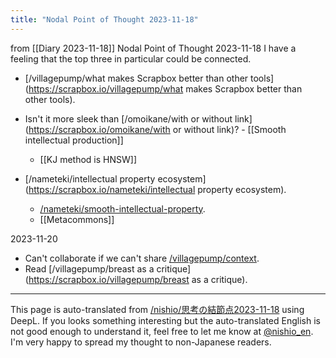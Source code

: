 ```yaml
---
title: "Nodal Point of Thought 2023-11-18"
---
```


from  [[Diary 2023-11-18]]
Nodal Point of Thought 2023-11-18
I have a feeling that the top three in particular could be connected.
- [/villagepump/what makes Scrapbox better than other tools](https://scrapbox.io/villagepump/what makes Scrapbox better than other tools).
- Isn't it more sleek than [/omoikane/with or without link](https://scrapbox.io/omoikane/with or without link)?
        - [[Smooth intellectual production]]
    - [[KJ method is HNSW]]

- [/nameteki/intellectual property ecosystem](https://scrapbox.io/nameteki/intellectual property ecosystem).
    - [/nameteki/smooth-intellectual-property](https://scrapbox.io/nameteki/smooth-intellectual-property).
    - [[Metacommons]]

2023-11-20
- Can't collaborate if we can't share [/villagepump/context](https://scrapbox.io/villagepump/context).
- Read [/villagepump/breast as a critique](https://scrapbox.io/villagepump/breast as a critique).

---
This page is auto-translated from [/nishio/思考の結節点2023-11-18](https://scrapbox.io/nishio/思考の結節点2023-11-18) using DeepL. If you looks something interesting but the auto-translated English is not good enough to understand it, feel free to let me know at [@nishio_en](https://twitter.com/nishio_en). I'm very happy to spread my thought to non-Japanese readers.